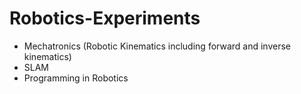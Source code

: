 # Robotics-Experiments

- Mechatronics (Robotic Kinematics including forward and inverse kinematics)
- SLAM
- Programming in Robotics
